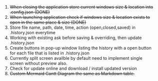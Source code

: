 1. ~~When closing the application store current windows size & location into .config.json (DONE)~~
2. ~~When launching application check if windows size & location exists to open in the same place & size (DONE)~~
3. Store file name, path, date, time, action (open,closed,saved) in .history.json everytime
3. Working with existing ask before saving & overriding, then update .history.json
4. Create buttons in pop-up window listing the history with a open button for each file that is listed in .history.json
5. Currently split screen availble by default need to implement single screen without preview also.
6. Check for update online and download / install updated version
7. ~~Custom Mermaid Gantt Diagram the same as Markdown table.~~  